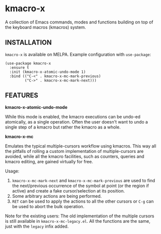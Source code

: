 kmacro-x
========

A collection of Emacs commands, modes and functions building on top of
the keyboard macros (kmacros) system.

INSTALLATION
------------

`kmacro-x` is available on MELPA.  Example configuration with
`use-package`:

```elisp
(use-package kmacro-x
  :ensure t
  :init (kmacro-x-atomic-undo-mode 1)
  :bind (("C-<" . kmacro-x-mc-mark-previous)
         ("C->" . kmacro-x-mc-mark-next)))
```

FEATURES
--------

**kmacro-x-atomic-undo-mode**

While this mode is enabled, the kmacro executions can be undo-ed
atomically, as a single operation.  Often the user doesn't want to
undo a single step of a kmacro but rather the kmacro as a whole.

**kmacro-x-mc**

Emulates the typical multiple-cursors workflow using kmacros.
This way all the pitfalls of rolling a custom implementation of
multiple-cursors are avoided, while all the kmacro facilities, such as
counters, queries and kmacro editing, are gained virtually for free.

Usage:

1. `kmacro-x-mc-mark-next` and `kmacro-x-mc-mark-previous` are used to
   find the next/previous occurrence of the symbol at point (or the
   region if active) and create a fake cursor/selection at
   its position.
2. Some arbitrary actions are being performed.
3. `RET` can be used to apply the actions to all the other cursors or
   `C-g` can be used to abort the bulk operation.

Note for the existing users: The old implementation of the multiple
cursors is still available in `kmacro-x-mc-legacy.el`.  All the
functions are the same, just with the `legacy` infix added.
